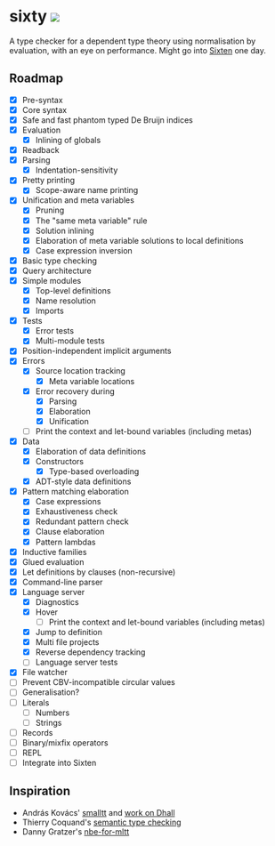 # sixty ![](https://github.com/ollef/sixty/workflows/Tests/badge.svg)

A type checker for a dependent type theory using normalisation by evaluation,
with an eye on performance.
Might go into [Sixten](https://github.com/ollef/sixten) one day.

## Roadmap

- [x] Pre-syntax
- [x] Core syntax
- [x] Safe and fast phantom typed De Bruijn indices
- [x] Evaluation
  - [x] Inlining of globals
- [x] Readback
- [x] Parsing
  - [x] Indentation-sensitivity
- [x] Pretty printing
  - [x] Scope-aware name printing
- [x] Unification and meta variables
  - [x] Pruning
  - [x] The "same meta variable" rule
  - [x] Solution inlining
  - [x] Elaboration of meta variable solutions to local definitions
  - [x] Case expression inversion
- [x] Basic type checking
- [x] Query architecture
- [x] Simple modules
  - [x] Top-level definitions
  - [x] Name resolution
  - [x] Imports
- [x] Tests
  - [x] Error tests
  - [x] Multi-module tests
- [x] Position-independent implicit arguments
- [x] Errors
  - [x] Source location tracking
    - [x] Meta variable locations
  - [x] Error recovery during
    - [x] Parsing
    - [x] Elaboration
    - [x] Unification
  - [ ] Print the context and let-bound variables (including metas)
- [x] Data
  - [x] Elaboration of data definitions
  - [x] Constructors
    - [x] Type-based overloading
  - [x] ADT-style data definitions
- [x] Pattern matching elaboration
  - [x] Case expressions
  - [x] Exhaustiveness check
  - [x] Redundant pattern check
  - [x] Clause elaboration
  - [x] Pattern lambdas
- [x] Inductive families
- [x] Glued evaluation
- [x] Let definitions by clauses (non-recursive)
- [x] Command-line parser
- [x] Language server
  - [x] Diagnostics
  - [x] Hover
    - [ ] Print the context and let-bound variables (including metas)
  - [x] Jump to definition
  - [x] Multi file projects
  - [x] Reverse dependency tracking
  - [ ] Language server tests
- [x] File watcher
- [ ] Prevent CBV-incompatible circular values
- [ ] Generalisation?
- [ ] Literals
  - [ ] Numbers
  - [ ] Strings
- [ ] Records
- [ ] Binary/mixfix operators
- [ ] REPL
- [ ] Integrate into Sixten

## Inspiration

* András Kovács' [smalltt](https://github.com/AndrasKovacs/smalltt) and [work on Dhall](https://discourse.dhall-lang.org/t/nbe-type-checking-conversion-checking/55)
* Thierry Coquand's [semantic type checking](http://www.cse.chalmers.se/~coquand/type.ps)
* Danny Gratzer's [nbe-for-mltt](https://github.com/jozefg/nbe-for-mltt)
